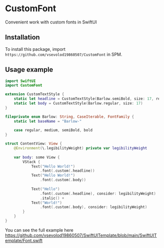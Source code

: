 # CustomFont

Сonvenient work with custom fonts in SwiftUI

## Installation

To install this package, import `https://github.com/vsevolod19860507/CustomFont` in SPM.

## Usage example

```swift
import SwiftUI
import CustomFont

extension CustomTextStyle {
    static let headline = CustomTextStyle(Barlow.semiBold, size: 17, relativeTo: .headline)
    static let body = CustomTextStyle(Barlow.regular, size: 17)
}

fileprivate enum Barlow: String, CaseIterable, FontFamily {
    static let baseName = "Barlow-"
    
    case regular, medium, semiBold, bold
}

struct ContentView: View {
    @Environment(\.legibilityWeight) private var legibilityWeight
    
    var body: some View {
        VStack {
            Text("Hello World!")
                .font(.custom(.headline))
            Text("Hello World!")
                .font(.custom(.body))
            
            Text("Hello")
                .font(.custom(.headline), consider: legibilityWeight)
                .italic() +
            Text("World!")
                .font(.custom(.body), consider: legibilityWeight)
        }
    }
}
```
You can see the full example here https://github.com/vsevolod19860507/SwiftUITemplate/blob/main/SwiftUITemplate/Font.swift
